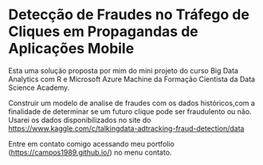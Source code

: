 
# Detecção de Fraudes no Tráfego de Cliques em Propagandas de Aplicações Mobile

Esta uma solução proposta por mim do mini projeto do curso Big Data Analytics com R e Microsoft Azure Machine da Formação Cientista da Data Science Academy.


Construir um modelo de analise de fraudes com os dados históricos,com a finalidade de determinar se um futuro clique pode ser fraudulento ou não. 
Usarei os dados disponibilizados no site do https://www.kaggle.com/c/talkingdata-adtracking-fraud-detection/data

Entre em contato comigo acessando meu portfolio (https://campos1989.github.io/) no menu contato.

